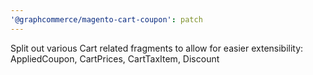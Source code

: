 ```yaml
---
'@graphcommerce/magento-cart-coupon': patch
---
```


Split out various Cart related fragments to allow for easier extensibility: AppliedCoupon, CartPrices, CartTaxItem, Discount

